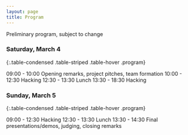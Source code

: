 ```yaml
---
layout: page
title: Program
---
```


Preliminary program, subject to change

### Saturday, March 4

{:.table-condensed .table-striped .table-hover .program}

09:00 - 10:00    Opening remarks, project pitches, team formation
10:00 - 12:30    Hacking
12:30 - 13:30    Lunch
13:30 - 18:30    Hacking

### Sunday, March 5

{:.table-condensed .table-striped .table-hover .program}

09:00 - 12:30   Hacking
12:30 - 13:30   Lunch
13:30 - 14:30   Final presentations/demos, judging, closing remarks
